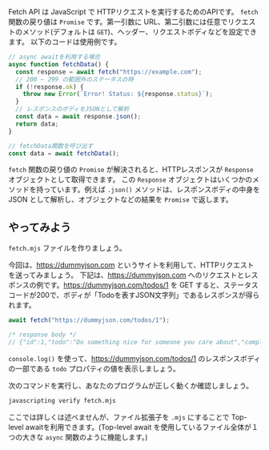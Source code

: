 Fetch API は JavaScript で HTTPリクエストを実行するためのAPIです。
`fetch` 関数の戻り値は `Promise` です。第一引数に URL、第二引数には任意でリクエストのメソッド(デフォルトは `GET`)、ヘッダー、リクエストボディなどを設定できます。
以下のコードは使用例です。

```js
// async awaitを利用する場合
async function fetchData() {
  const response = await fetch("https://example.com");
  // 200 – 299 の範囲外のステータスの時
  if (!response.ok) {
    throw new Error(`Error! Status: ${response.status}`);
  }
  // レスポンスのボディをJSONとして解析
  const data = await response.json();
  return data;
}

// fetchData関数を呼び出す
const data = await fetchData();
```

`fetch` 関数の戻り値の `Promise` が解決されると、HTTPレスポンスが `Response` オブジェクトとして取得できます。
この `Response` オブジェクトはいくつかのメソッドを持っています。例えば `.json()` メソッドは、レスポンスボディの中身を JSON として解析し、オブジェクトなどの結果を `Promise` で返します。

## やってみよう

`fetch.mjs` ファイルを作りましょう。

今回は、https://dummyjson.com というサイトを利用して、HTTPリクエストを送ってみましょう。
下記は、https://dummyjson.com へのリクエストとレスポンスの例です。https://dummyjson.com/todos/1 を GET すると、ステータスコードが200で、ボディが「Todoを表すJSON文字列」であるレスポンスが得られます。

```js
await fetch("https://dummyjson.com/todos/1");

/* response body */
// {"id":1,"todo":"Do something nice for someone you care about","completed":false,"userId":152}
```

`console.log()` を使って、https://dummyjson.com/todos/1 のレスポンスボディの一部である `todo` プロパティの値を表示しましょう。

次のコマンドを実行し、あなたのプログラムが正しく動くか確認しましょう。

```bash
javascripting verify fetch.mjs
```

ここでは詳しくは述べませんが、ファイル拡張子を `.mjs` にすることで Top-level awaitを利用できます。(Top-level await を使用しているファイル全体が１つの大きな `async` 関数のように機能します。)
